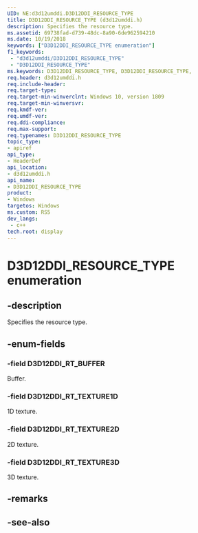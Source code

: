 ```yaml
---
UID: NE:d3d12umddi.D3D12DDI_RESOURCE_TYPE
title: D3D12DDI_RESOURCE_TYPE (d3d12umddi.h)
description: Specifies the resource type.
ms.assetid: 69738fad-d739-48dc-8a90-6de962594210
ms.date: 10/19/2018
keywords: ["D3D12DDI_RESOURCE_TYPE enumeration"]
f1_keywords:
 - "d3d12umddi/D3D12DDI_RESOURCE_TYPE"
 - "D3D12DDI_RESOURCE_TYPE"
ms.keywords: D3D12DDI_RESOURCE_TYPE, D3D12DDI_RESOURCE_TYPE, 
req.header: d3d12umddi.h
req.include-header:
req.target-type:
req.target-min-winverclnt: Windows 10, version 1809
req.target-min-winversvr:
req.kmdf-ver:
req.umdf-ver:
req.ddi-compliance:
req.max-support:
req.typenames: D3D12DDI_RESOURCE_TYPE
topic_type: 
- apiref
api_type: 
- HeaderDef
api_location: 
- d3d12umddi.h
api_name: 
- D3D12DDI_RESOURCE_TYPE
product:
- Windows
targetos: Windows
ms.custom: RS5
dev_langs:
 - c++
tech.root: display
---
```


# D3D12DDI_RESOURCE_TYPE enumeration

## -description

Specifies the resource type.

## -enum-fields

### -field D3D12DDI_RT_BUFFER

Buffer.

### -field D3D12DDI_RT_TEXTURE1D

1D texture.

### -field D3D12DDI_RT_TEXTURE2D

2D texture.

### -field D3D12DDI_RT_TEXTURE3D

3D texture.

## -remarks

## -see-also
